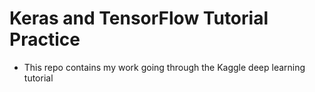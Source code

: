 # Keras and TensorFlow Tutorial Practice
- This repo contains my work going through the Kaggle deep learning tutorial 